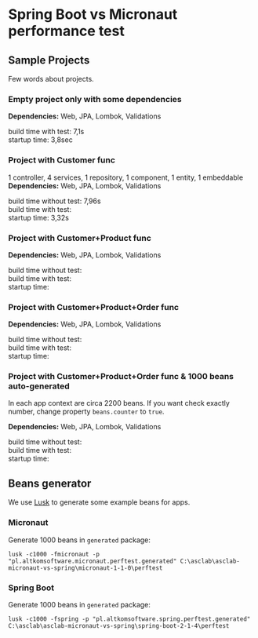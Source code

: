 # Spring Boot vs Micronaut performance test

## Sample Projects

Few words about projects.

### Empty project only with some dependencies

**Dependencies:** Web, JPA, Lombok, Validations

build time with test: 7,1s \
startup time: 3,8sec

### Project with Customer func

1 controller, 4 services, 1 repository, 1 component, 1 entity, 1 embeddable \
**Dependencies:** Web, JPA, Lombok, Validations

build time without test: 7,96s \
build time with test: \
startup time: 3,32s

### Project with Customer+Product func

**Dependencies:** Web, JPA, Lombok, Validations

build time without test: \
build time with test: \
startup time:

### Project with Customer+Product+Order func

**Dependencies:** Web, JPA, Lombok, Validations

build time without test: \
build time with test: \
startup time:

### Project with Customer+Product+Order func & 1000 beans auto-generated

In each app context are circa 2200 beans.
If you want check exactly number, change property `beans.counter` to `true`.

**Dependencies:** Web, JPA, Lombok, Validations

build time without test: \
build time with test: \
startup time:

## Beans generator
We use [Lusk](https://github.com/musketyr/lusk) to generate some example beans for apps.

### Micronaut
Generate 1000 beans in `generated` package:
```
lusk -c1000 -fmicronaut -p "pl.altkomsoftware.micronaut.perftest.generated" C:\asclab\asclab-micronaut-vs-spring\micronaut-1-1-0\perftest
```

### Spring Boot
Generate 1000 beans in `generated` package:
```
lusk -c1000 -fspring -p "pl.altkomsoftware.spring.perftest.generated" C:\asclab\asclab-micronaut-vs-spring\spring-boot-2-1-4\perftest
```